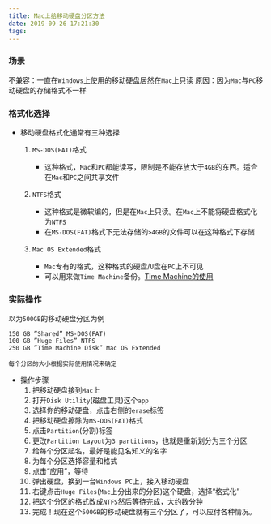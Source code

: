 ```yaml
---
title: Mac上给移动硬盘分区方法
date: 2019-09-26 17:21:30
tags:
---
```


### 场景

不兼容：一直在`Windows`上使用的移动硬盘居然在`Mac`上只读
原因：因为`Mac`与`PC`移动硬盘的存储格式不一样

### 格式化选择

* 移动硬盘格式化通常有三种选择
  1. `MS-DOS(FAT)`格式
      * 这种格式，`Mac`和`PC`都能读写，限制是不能存放大于`4GB`的东西。适合在`Mac`和`PC`之间共享文件

  2. `NTFS`格式
      * 这种格式是微软编的，但是在`Mac`上只读。在`Mac`上不能将硬盘格式化为`NTFS`
      * 在`MS-DOS(FAT)`格式下无法存储的`>4GB`的文件可以在这种格式下存储

  3. `Mac OS Extended`格式
      * `Mac`专有的格式，这种格式的硬盘/`U`盘在`PC`上不可见
      * 可以用来做`Time Machine`备份。[Time Machine的使用](https://support.apple.com/zh-cn/HT201250)

### 实际操作

以为`500GB`的移动硬盘分区为例

```
150 GB ”Shared” MS-DOS(FAT) 
100 GB ”Huge Files” NTFS 
250 GB ”Time Machine Disk” Mac OS Extended 

每个分区的大小根据实际使用情况来确定
```

* 操作步骤
  1. 把移动硬盘接到`Mac`上
  2. 打开`Disk Utility`(磁盘工具)这个`app`
  3. 选择你的移动硬盘，点击右侧的`erase`标签
  4. 把移动硬盘擦除为`MS-DOS(FAT)`格式 
  5. 点击`Partition`(分割)标签
  6. 更改`Partition Layout`为`3 partitions`，也就是重新划分为三个分区
  7. 给每个分区起名，最好是能见名知义的名字
  8. 为每个分区选择容量和格式
  9. 点击“应用”，等待
  10. 弹出硬盘，换到一台`Windows PC`上，接入移动硬盘
  11. 右键点击`Huge Files`(`Mac`上分出来的分区)这个硬盘，选择“格式化” 
  12. 把这个分区的格式改成`NTFS`然后等待完成，大约数分钟
  13. 完成！现在这个`500GB`的移动硬盘就有三个分区了，可以应付各种情况。